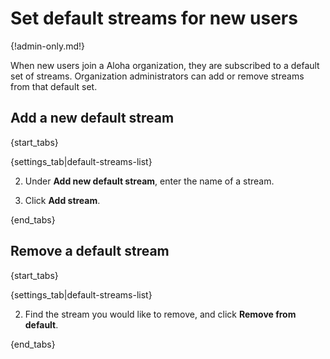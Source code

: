 # Set default streams for new users

{!admin-only.md!}

When new users join a Aloha organization, they are subscribed to a default
set of streams. Organization administrators can add or remove streams from
that default set.

## Add a new default stream

{start_tabs}

{settings_tab|default-streams-list}

2. Under **Add new default stream**, enter the name of a stream.

3. Click **Add stream**.

{end_tabs}

## Remove a default stream

{start_tabs}

{settings_tab|default-streams-list}

2. Find the stream you would like to remove, and click **Remove from default**.

{end_tabs}
